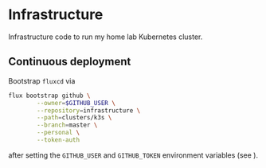# Infrastructure

Infrastructure code to run my home lab Kubernetes cluster.

## Continuous deployment

Bootstrap `fluxcd` via

```sh
flux bootstrap github \
        --owner=$GITHUB_USER \
        --repository=infrastructure \
        --path=clusters/k3s \
        --branch=master \
        --personal \
        --token-auth
```

after setting the `GITHUB_USER` and `GITHUB_TOKEN` environment variables (see [](./.envrc)).
